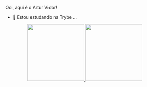 Ooi, aqui é o Artur Vidor!

- 🌱 Estou estudando na Trybe ...

<div align="center">
  <a href="https://github.com/vidorartur">
  <img height="180em" src="https://github-readme-stats.vercel.app/api?username=vidorartur&show_icons=true&theme=dark&include_all_commits=true&count_private=true"/>
  <img height="180em" src="https://github-readme-stats.vercel.app/api/top-langs/?username=vidorartur&layout=compact&langs_count=7&theme=dark"/>
</div>
